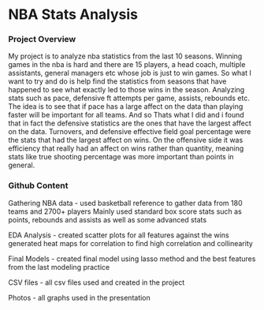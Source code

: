 # NBA Stats Analysis

### Project Overview
My project is to analyze nba statistics from the last 10 seasons. Winning games in the nba is hard and there are 15 players, a head coach, multiple assistants, general managers etc whose job is just to win games. So what I want to try and do is help find the statistics from seasons that have happened to see what exactly led to those wins in the season. Analyzing stats such as pace, defensive ft attempts per game, assists, rebounds etc. The idea is to see that if pace has a large affect on the data than playing faster will be important for all teams. And so Thats what I did and i found that in fact the defensive statistics are the ones that have the largest affect on the data. Turnovers, and defensive effective field goal percentage were the stats that had the largest affect on wins. On the offensive side it was efficiency that really had an affect on wins rather than quantity, meaning stats like true shooting percentage was more important than points in general. 

### Github Content
Gathering NBA data - 
  used basketball reference to gather data from 180 teams and 2700+ players
  Mainly used standard box score stats such as points, rebounds and assists as well as some advanced stats
  
EDA Analysis - 
  created scatter plots for all features against the wins
  generated heat maps for correlation to find high correlation and collinearity
  
Final Models -
  created final model using lasso method and the best features from the last modeling practice
  
CSV files -
  all csv files used and created in the project

Photos - 
  all graphs used in the presentation
  


